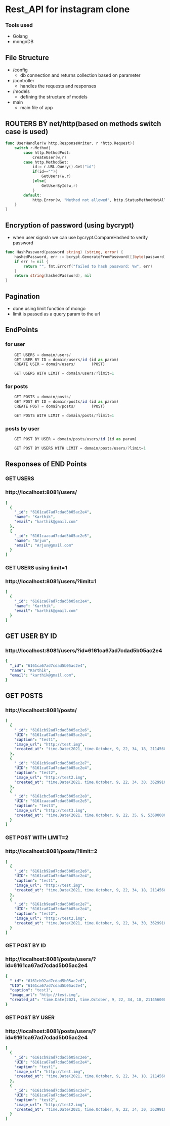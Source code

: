 # Rest_API for instagram clone

### Tools used
- Golang
- mongoDB

## File Structure

- /config 
    - db connection and returns collection based on parameter
- /controller
    - handles the requests and responses
- /models
    - defining the structure of models
- main
    - main file of app


## ROUTERS BY net/http(based on methods switch case is used)

```go
func UserHandler(w http.ResponseWriter, r *http.Request){
	switch r.Method{
		case http.MethodPost:
			CreateUser(w,r)
		case http.MethodGet:
			id:= r.URL.Query().Get("id")
			if(id==""){
				GetUsers(w,r)
			}else{
				GetUserById(w,r)
			}
		default:
			http.Error(w, "Method not allowed", http.StatusMethodNotAllowed)
	}
}
```

## Encryption of password (using bycrypt) 
-  when user signsIn we can use bycrypt.CompareHashed to verify password
```go
func HashPassword(password string) (string, error) {
    hashedPassword, err := bcrypt.GenerateFromPassword([]byte(password), bcrypt.DefaultCost)
    if err != nil {
        return "", fmt.Errorf("failed to hash password: %w", err)
    }
    return string(hashedPassword), nil
}
```

## Pagination 
- done using limit function of mongo
- limit is passed as a query param to the url


## EndPoints

### for user
```js
    GET USERS = domain/users/        
    GET USER BY ID = domain/users/id (id as param)
    CREATE USER = domain/users/       (POST)

    GET USERS WITH LIMIT = domain/users/?limit=1 
```

### for posts
```js
    GET POSTS = domain/posts/        
    GET POST BY ID = domain/posts/id (id as param)
    CREATE POST = domain/posts/       (POST)

    GET POSTS WITH LIMIT = domain/posts/?limit=1 
```

### posts by user
```js
    GET POST BY USER = domain/posts/users/id (id as param)

    GET POST BY USERS WITH LIMIT = domain/posts/users/?limit=1 

```


## Responses of END Points

### GET USERS
### http://localhost:8081/users/

```yaml
[
  {
    "_id": "6161ca67ad7cdad5b05ac2e4",
    "name": "Karthik",
    "email": "karthik@gmail.com"
  },
  {
    "_id": "6161caacad7cdad5b05ac2e5",
    "name": "Arjun",
    "email": "Arjun@gmail.com"
  }
]
```

### GET USERS using limit=1
### http://localhost:8081/users/?limit=1
```yaml
[
  {
    "_id": "6161ca67ad7cdad5b05ac2e4",
    "name": "Karthik",
    "email": "karthik@gmail.com"
  }
]
```

## GET USER BY ID
### http://localhost:8081/users/?id=6161ca67ad7cdad5b05ac2e4
```yaml
{
  "_id": "6161ca67ad7cdad5b05ac2e4",
  "name": "Karthik",
  "email": "karthik@gmail.com",
}
```

## GET POSTS
### http://localhost:8081/posts/
```yaml
[
  {
    "_id": "6161cb92ad7cdad5b05ac2e6",
    "UID": "6161ca67ad7cdad5b05ac2e4",
    "caption": "test1",
    "image_url": "http://test.img",
    "created_at": "time.Date(2021, time.October, 9, 22, 34, 18, 211456000, time.Local)"
  },
  {
    "_id": "6161cb9ead7cdad5b05ac2e7",
    "UID": "6161ca67ad7cdad5b05ac2e4",
    "caption": "test2",
    "image_url": "http://test2.img",
    "created_at": "time.Date(2021, time.October, 9, 22, 34, 30, 362991000, time.Local)"
  },
  {
    "_id": "6161cbc5ad7cdad5b05ac2e8",
    "UID": "6161caacad7cdad5b05ac2e5",
    "caption": "test3",
    "image_url": "http://test3.img",
    "created_at": "time.Date(2021, time.October, 9, 22, 35, 9, 536000000, time.Local)"
  }
]
```

### GET POST WITH LIMIT=2
### http://localhost:8081/posts/?limit=2
```yaml
[
  {
    "_id": "6161cb92ad7cdad5b05ac2e6",
    "UID": "6161ca67ad7cdad5b05ac2e4",
    "caption": "test1",
    "image_url": "http://test.img",
    "created_at": "time.Date(2021, time.October, 9, 22, 34, 18, 211456000, time.Local)"
  },
  {
    "_id": "6161cb9ead7cdad5b05ac2e7",
    "UID": "6161ca67ad7cdad5b05ac2e4",
    "caption": "test2",
    "image_url": "http://test2.img",
    "created_at": "time.Date(2021, time.October, 9, 22, 34, 30, 362991000, time.Local)"
  }
]
```

### GET POST BY ID
### http://localhost:8081/posts/users/?id=6161ca67ad7cdad5b05ac2e4
```yaml
{
  "_id": "6161cb92ad7cdad5b05ac2e6",
  "UID": "6161ca67ad7cdad5b05ac2e4",
  "caption": "test1",
  "image_url": "http://test.img",
  "created_at": "time.Date(2021, time.October, 9, 22, 34, 18, 211456000, time.Local)"
}
```

### GET POST BY USER
### http://localhost:8081/posts/users/?id=6161ca67ad7cdad5b05ac2e4
```yaml
[
  {
    "_id": "6161cb92ad7cdad5b05ac2e6",
    "UID": "6161ca67ad7cdad5b05ac2e4",
    "caption": "test1",
    "image_url": "http://test.img",
    "created_at": "time.Date(2021, time.October, 9, 22, 34, 18, 211456000, time.Local)"
  },
  {
    "_id": "6161cb9ead7cdad5b05ac2e7",
    "UID": "6161ca67ad7cdad5b05ac2e4",
    "caption": "test2",
    "image_url": "http://test2.img",
    "created_at": "time.Date(2021, time.October, 9, 22, 34, 30, 362991000, time.Local)"
  }
]
```